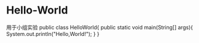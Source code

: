 # Hello-World
用于小组实验
public class HelloWorld{
    public static void main(String[] args){
        System.out.println("Hello,World!");
    }
}
